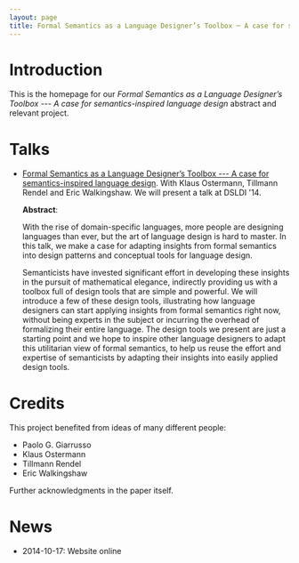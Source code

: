 ```yaml
---
layout: page
title: Formal Semantics as a Language Designer’s Toolbox ─ A case for semantics-inspired language design
---
```

# Introduction

This is the homepage for our *Formal Semantics as a Language Designer’s Toolbox --- A case for semantics-inspired language design* abstract and relevant project.

# Talks
  - [Formal Semantics as a Language Designer’s Toolbox --- A case for semantics-inspired language design](Abstract-submitted.pdf). With Klaus Ostermann, Tillmann Rendel and Eric Walkingshaw. We will present a talk at DSLDI '14.

    **Abstract**:

    With the rise of domain-specific languages, more people are designing languages
    than ever, but the art of language design is hard to master. In this talk, we
    make a case for adapting insights from formal semantics into design patterns and
    conceptual tools for language design.

    Semanticists have invested significant effort in developing these insights in
    the pursuit of mathematical elegance, indirectly providing us with a toolbox
    full of design tools that are simple and powerful. We will introduce a few of
    these design tools, illustrating how language designers can start applying
    insights from formal semantics right now, without being experts in the subject
    or incurring the overhead of formalizing their entire language. The design tools
    we present are just a starting point and we hope to inspire other language
    designers to adapt this utilitarian view of formal semantics, to help us reuse
    the effort and expertise of semanticists by adapting their insights into easily
    applied design tools.

# Credits
This project benefited from ideas of many different people:

- Paolo G. Giarrusso
- Klaus Ostermann
- Tillmann Rendel
- Eric Walkingshaw

Further acknowledgments in the paper itself.

# News
- 2014-10-17: Website online
